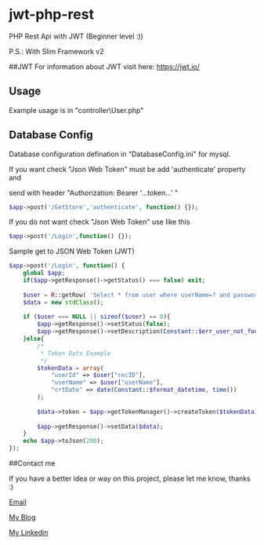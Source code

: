 # jwt-php-rest
PHP Rest Api with JWT (Beginner level :))

P.S.: With Slim Framework v2

##JWT
For information about JWT visit here: https://jwt.io/


## Usage

Example usage is in "controller\User.php"

## Database Config
Database configuration defination in "DatabaseConfig.ini" for mysql.


If you want check "Json Web Token" must be add 'authenticate' property and 

send with header "Authorization: Bearer '...token...' "
```php
$app->post('/GetStore','authenticate', function() {});
```

If you do not want check "Json Web Token" use like this
```php
$app->post('/Login',function() {});
```


Sample get to JSON Web Token (JWT)
```php
$app->post('/Login', function() {
	global $app;
    if($app->getResponse()->getStatus() === false) exit;
        
    $user = R::getRow( 'Select * from user where userName=? and password=? and active=1 ',[ $app->getRequest()->userName, $app->getRequest()->password]);
    $data = new stdClass();
    
    if ($user === NULL || sizeof($user) == 0){
        $app->getResponse()->setStatus(false);
        $app->getResponse()->setDescription(Constant::$err_user_not_found);
    }else{
        /*
         * Token Data Example
         */
        $tokenData = array(
            "userId" => $user["recID"],
            "userName" => $user["userName"],
            "crtDate" => date(Constant::$format_datetime, time())
        );
        
        $data->token = $app->getTokenManager()->createToken($tokenData);
        
        $app->getResponse()->setData($data);
    }
    echo $app->toJson(200); 
});
```

##Contact me

 If you have a better idea or way on this project, please let me know, thanks :)

[Email](mailto:b.atalay07@hotmail.com)

[My Blog](http://brsatalay.blogspot.com.tr)

[My Linkedin](http://linkedin.com/in/barisatalay07/)
